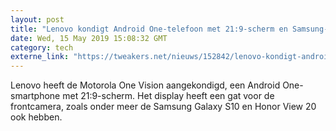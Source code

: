 ```yaml
---
layout: post
title: "Lenovo kondigt Android One-telefoon met 21:9-scherm en Samsung-soc aan"
date: Wed, 15 May 2019 15:08:32 GMT
category: tech
externe_link: "https://tweakers.net/nieuws/152842/lenovo-kondigt-android-one-telefoon-met-219-scherm-en-samsung-soc-aan.html"
---
```


Lenovo heeft de Motorola One Vision aangekondigd, een Android One-smartphone met 21:9-scherm. Het display heeft een gat voor de frontcamera, zoals onder meer de Samsung Galaxy S10 en Honor View 20 ook hebben.<img src="http://feeds.feedburner.com/~r/tweakers/mixed/~4/PHsYx0kSbSw" height="1" width="1" alt=""/>
